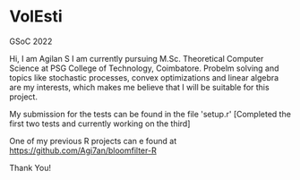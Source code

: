 # VolEsti
GSoC 2022

Hi, I am Agilan S 
I am currently pursuing M.Sc. Theoretical Computer Science at PSG College of Technology, Coimbatore.
Probelm solving and topics like stochastic processes, convex optimizations and linear algebra are my interests, which makes me believe that I will be suitable for this project.

My submission for the tests can be found in the file 'setup.r' [Completed the first two tests and currently working on the third]

One of my previous R projects can e found at https://github.com/Agi7an/bloomfilter-R

Thank You!
